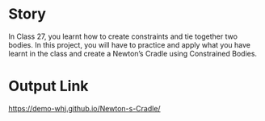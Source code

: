 # Story

In Class 27, you learnt how to create constraints and tie together two bodies.
In this project, you will have to practice and apply what you have learnt in the class and
create a Newton’s Cradle using Constrained Bodies.

# Output Link
https://demo-whj.github.io/Newton-s-Cradle/
